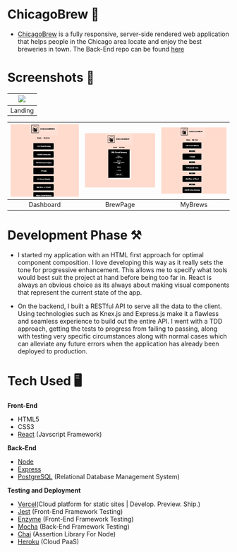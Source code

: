 # ChicagoBrew 🍺

- [ChicagoBrew](https://chicagobrew.vercel.app/) is a fully responsive, server-side rendered web application that helps people in the Chicago area locate and enjoy the best breweries in town. The Back-End repo can be found [here](https://github.com/oliviadavis593/ChicagoBrew-API)

# Screenshots 📸
| ![](../img/cb-landing.png)
|:---:|
|Landing|

| ![](src/img/cb-dashboard.png) | ![](src/img/cb-brewpage.png) | ![](src/img/cb-mybrews.png)
|:---:|:---:|:---:|
|Dashboard|BrewPage|MyBrews|


# Development Phase ⚒ 
- I started my application with an HTML first approach for optimal component composition. I love developing this way as it really sets the tone for progressive enhancement. This allows me to specify what tools would best suit the project at hand before being too far in. React is always an obvious choice as its always about making visual components that represent the current state of the app. 

- On the backend, I built a RESTful API to serve all the data to the client. Using technologies such as Knex.js and Express.js make it a flawless and seamless experience to build out the entire API. I went with a TDD approach, getting the tests to progress from failing to passing, along with testing very specific circumstances along with normal cases which can alleviate any future errors when the application has already been deployed to production.  

# Tech Used 🖥

**Front-End**
- HTML5
- CSS3 
- [React](https://reactjs.org/) (Javscript Framework)

**Back-End**
- [Node](https://nodejs.org/en/)
- [Express](https://expressjs.com/)
- [PostgreSQL](https://www.postgresql.org/) (Relational Database Management System)

**Testing and Deployment**
- [Vercel](https://vercel.com/)(Cloud platform for static sites | Develop. Preview. Ship.)
- [Jest](https://jestjs.io/) (Front-End Framework Testing)
- [Enzyme](https://github.com/enzymejs/enzyme) (Front-End Framework Testing)
- [Mocha](https://mochajs.org/) (Back-End Framework Testing)
- [Chai](https://www.chaijs.com/) (Assertion Library For Node)
- [Heroku](https://www.heroku.com/platform) (Cloud PaaS)
